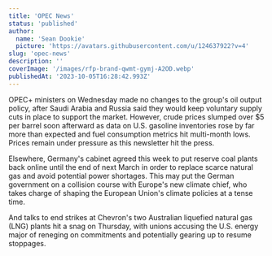 ```yaml
---
title: 'OPEC News'
status: 'published'
author:
  name: 'Sean Dookie'
  picture: 'https://avatars.githubusercontent.com/u/124637922?v=4'
slug: 'opec-news'
description: ''
coverImage: '/images/rfp-brand-qwmt-gymj-A2OD.webp'
publishedAt: '2023-10-05T16:28:42.993Z'
---
```


OPEC+ ministers on Wednesday made no changes to the group's oil output policy, after Saudi Arabia and Russia said they would keep voluntary supply cuts in place to support the market. However, crude prices slumped over $5 per barrel soon afterward as data on U.S. gasoline inventories rose by far more than expected and fuel consumption metrics hit multi-month lows. Prices remain under pressure as this newsletter hit the press.

Elsewhere, Germany's cabinet agreed this week to put reserve coal plants back online until the end of next March in order to replace scarce natural gas and avoid potential power shortages. This may put the German government on a collision course with Europe's new climate chief, who takes charge of shaping the European Union's climate policies at a tense time.

And talks to end strikes at Chevron's two Australian liquefied natural gas (LNG) plants hit a snag on Thursday, with unions accusing the U.S. energy major of reneging on commitments and potentially gearing up to resume stoppages.

